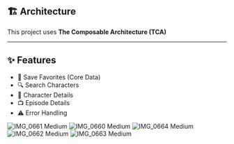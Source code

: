 ## 🏗️ Architecture

This project uses **The Composable Architecture (TCA)**

---

## ✨ Features

- 💾 Save Favorites (Core Data)
- 🔍 Search Characters
- 👤 Character Details
- 📺 Episode Details
- ⚠️ Error Handling

![IMG_0661 Medium](https://github.com/user-attachments/assets/e5f1de23-5663-4df0-b68c-4b4054e1cc15)
![IMG_0660 Medium](https://github.com/user-attachments/assets/ff4f3dbd-340b-4b97-a1fc-1aa1e83ae20b)
![IMG_0664 Medium](https://github.com/user-attachments/assets/81308e08-96a4-45d6-bcb4-e7f9a3c687e8)
![IMG_0662 Medium](https://github.com/user-attachments/assets/021b9e0b-6955-4131-979d-e33bbe76a57f)
![IMG_0663 Medium](https://github.com/user-attachments/assets/f5c863e5-e379-4d05-a5e1-212d5bd85efd)


